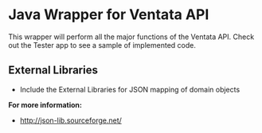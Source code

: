 Java Wrapper for Ventata API
=======

This wrapper will perform all the major functions of the Ventata API.   Check out the Tester app to see a sample of implemented code.


External Libraries
-----------

* Include the External Libraries for JSON mapping of domain objects

**For more information:**

* http://json-lib.sourceforge.net/